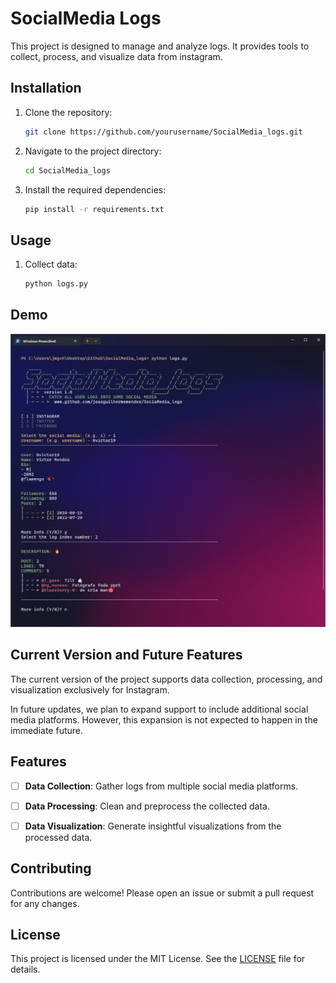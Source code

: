 # SocialMedia Logs

This project is designed to manage and analyze logs. It provides tools to collect, process, and visualize data from instagram.


## Installation

1. Clone the repository:
    ```sh
    git clone https://github.com/yourusername/SocialMedia_logs.git
    ```
2. Navigate to the project directory:
    ```sh
    cd SocialMedia_logs
    ```
3. Install the required dependencies:
    ```sh
    pip install -r requirements.txt
    ```

## Usage

1. Collect data:
    ```sh
    python logs.py
    ```

## Demo

![Demo](demo.png)

## Current Version and Future Features

The current version of the project supports data collection, processing, and visualization exclusively for Instagram. 

In future updates, we plan to expand support to include additional social media platforms. However, this expansion is not expected to happen in the immediate future.

## Features
- [ ] **Data Collection**: Gather logs from multiple social media platforms.
- [ ] **Data Processing**: Clean and preprocess the collected data.
- [ ] **Data Visualization**: Generate insightful visualizations from the processed data.


## Contributing

Contributions are welcome! Please open an issue or submit a pull request for any changes.

## License

This project is licensed under the MIT License. See the [LICENSE](LICENSE) file for details.


